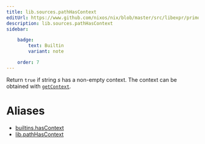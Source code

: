 ```yaml
---
title: lib.sources.pathHasContext
editUrl: https://www.github.com/nixos/nix/blob/master/src/libexpr/primops.cc
description: lib.sources.pathHasContext
sidebar:

    badge:
        text: Builtin
        variant: note

    order: 7
---
```


Return `true` if string *s* has a non-empty context. The
context can be obtained with
[`getContext`](#builtins-getContext).


# Aliases

- [builtins.hasContext](/nix-doc-comments/reference/builtins/builtins-hascontext)
- [lib.pathHasContext](/nix-doc-comments/reference/lib/lib-pathhascontext)


